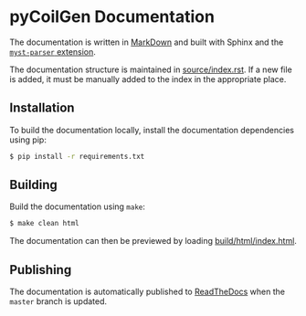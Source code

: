# pyCoilGen Documentation

The documentation is written in [MarkDown](https://commonmark.org/help/) and built with Sphinx and the
[`myst-parser` extension](https://myst-parser.readthedocs.io/en/latest/index.html).

The documentation structure is maintained in [source/index.rst](source/index.rst). If a new file is added, it must be
manually added to the index in the appropriate place.

## Installation

To build the documentation locally, install the documentation dependencies using pip:
```bash
$ pip install -r requirements.txt
```

## Building

Build the documentation using `make`:
```bash
$ make clean html
```

The documentation can then be previewed by loading [build/html/index.html](build/html/index.html).

## Publishing

The documentation is automatically published to [ReadTheDocs](https://pycoilgen.readthedocs.io/) when the `master` branch is updated.